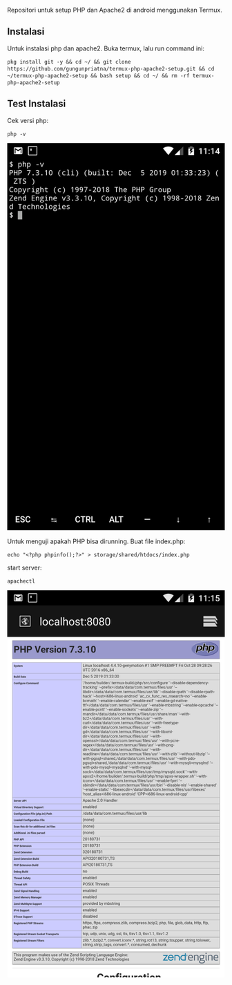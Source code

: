 Repositori untuk setup PHP dan Apache2 di android menggunakan Termux.

## Instalasi
Untuk instalasi php dan apache2. Buka termux, lalu run command ini:

```
pkg install git -y && cd ~/ && git clone https://github.com/gungunpriatna/termux-php-apache2-setup.git && cd ~/termux-php-apache2-setup && bash setup && cd ~/ && rm -rf termux-php-apache2-setup
```
## Test Instalasi
Cek versi php:
```
php -v
```
![cek versi php](image/check-php-version.png)

Untuk menguji apakah PHP bisa  dirunning. Buat file index.php:
```
echo "<?php phpinfo();?>" > storage/shared/htdocs/index.php
```

start server:
```
apachectl
```

![tes running server](image/tes-run.png)
